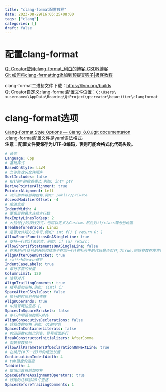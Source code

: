 ```yaml
---
title: "clang-format配置教程"
date: 2023-08-29T16:05:25+08:00
tags: ["clang"]
categories: []
draft: false
---
```


# 配置clang-format
[Qt Creator使用clang-format_利白的博客-CSDN博客](https://blog.csdn.net/libaineu2004/article/details/104985934)  
[Git 如何将clang-formatting添加到预提交钩子|极客教程](https://geek-docs.com/git/git-questions/12_git_how_do_i_add_clangformatting_to_precommit_hook.html)  

clang-format二进制文件下载：https://llvm.org/builds  
Qt Creator自定义clang-format配置文件位置：`C:\Users\<username>\AppData\Roaming\QtProject\qtcreator\beautifier\clangformat`

# clang-format选项
[Clang-Format Style Options — Clang 18.0.0git documentation](https://clang.llvm.org/docs/ClangFormatStyleOptions.html)  
.clang-format配置文件是yaml语法格式。  
**注意：配置文件要保存为UTF-8编码，否则可能会格式化代码失败。**  
```yaml
# 语言
Language: Cpp
# 基础样式
BasedOnStyle: LLVM
# 允许修改头文件顺序
SortIncludes: false
# 指针的*的挨着哪边,例如: int* ptr
DerivePointerAlignment: true
PointerAlignment: Left
# 访问修饰符前的空格,例如: public/private
AccessModifierOffset: -4
# 缩进宽度
IndentWidth: 4
# 要保留的最大连续空行数
MaxEmptyLinesToKeep: 2
# 大括号{}的换行方式，也可以定义为Custom，然后对if/class等分别设置
BreakBeforeBraces: Linux
# 是否允许短方法单行,例如: int f() { return 0; }
AllowShortFunctionsOnASingleLine: true
# 支持一行的if表达式，例如: if (a) return;
AllowShortIfStatementsOnASingleLine: false
# 在未封闭(括号的开始和结束不在同一行)的括号中的代码是否对齐,为true,则将参数在左方括号后水平对齐
AlignAfterOpenBracket: true
# switch的case缩进
IndentCaseLabels: true
# 每行字符的长度
ColumnLimit: 120
# 注释对齐
AlignTrailingComments: true
# 括号后加空格,例如: (int) i;
SpaceAfterCStyleCast: false
# 换行的时候对齐操作符
AlignOperands: true
# 中括号两边空格 []
SpacesInSquareBrackets: false
# 多行声明语句按照=对齐
AlignConsecutiveDeclarations: false
# 容器类的空格 例如: OC的字典
SpacesInContainerLiterals: false
# 构造函数初始化列表，冒号后面断行
BreakConstructorInitializers: AfterComma
# 函数参数换行
AllowAllParametersOfDeclarationOnNextLine: true
# 在续行(#下一行)时的缩进长度
ContinuationIndentWidth: 4
# tab键盘的宽度
TabWidth: 4
# 赋值运算符前加空格
SpaceBeforeAssignmentOperators: true
# 行尾的注释前加1个空格
SpacesBeforeTrailingComments: 1
```